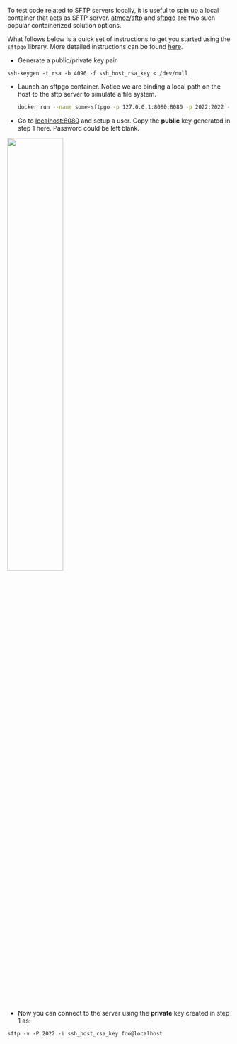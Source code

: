 
To test code related to SFTP servers locally, it is useful to spin up a local container that acts as SFTP server. [atmoz/sftp](https://github.com/atmoz/sftp) and [sftpgo](https://github.com/drakkan/sftpgo) are two such popular containerized solution options.


What follows below is a quick set of instructions to get you started using the `sftpgo` library. More detailed instructions can be found [here](https://github.com/drakkan/sftpgo/blob/main/docker/README.md). 


* Generate a public/private key pair
```
ssh-keygen -t rsa -b 4096 -f ssh_host_rsa_key < /dev/null
```

* Launch an sftpgo container. Notice we are binding a local path on the host to the sftp server to simulate a file system.
   ```sh
   docker run --name some-sftpgo -p 127.0.0.1:8080:8080 -p 2022:2022 --mount type=bind,source=/Users/bajal/share,target=/outbox -d "drakkan/sftpgo:latest"
   ```
* Go to [localhost:8080](http://localhost:8080/,) and setup a user.
   Copy the **public** key generated in step 1 here. Password could be left blank. 

<img src="../images/image-20210503153519217.png" height=50% width=50%/>


* Now you can connect to the server using the **private** key created in step 1 as: 

```
sftp -v -P 2022 -i ssh_host_rsa_key foo@localhost
```
   
